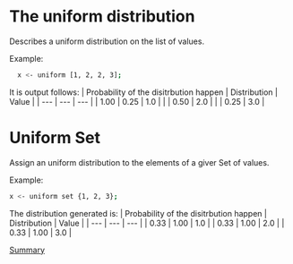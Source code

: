 # The uniform distribution

Describes a uniform distribution on the list of values.

Example:
```sh
  x <- uniform [1, 2, 2, 3];
```

It is output follows:
| Probability of the disitrbution happen | Distribution | Value | 
| --- | --- | --- |
| 1.00 | 0.25 | 1.0 |
| | 0.50 | 2.0 |
| | 0.25 | 3.0 |

# Uniform Set

Assign an uniform distribution to the elements of a giver Set of values.

Example:
```sh
x <- uniform set {1, 2, 3};
```

The distribution generated is:
| Probability of the disitrbution happen | Distribution | Value | 
| --- | --- | --- |
| 0.33 | 1.00 | 1.0 |
| 0.33 | 1.00 | 2.0 |
| 0.33 | 1.00 | 3.0 |

[Summary](https://github.com/gleisonsdm/Kuifje-Documentation)
